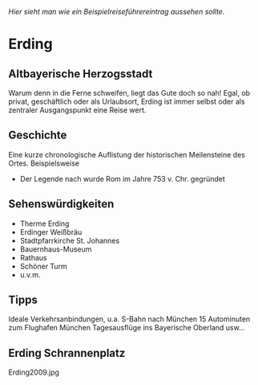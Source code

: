 *Hier sieht man wie ein Beispielreiseführereintrag aussehen sollte.*

# Erding
## Altbayerische Herzogsstadt

Warum denn in die Ferne schweifen, liegt das Gute doch so nah! Egal, ob privat, geschäftlich oder als Urlaubsort, Erding ist immer selbst oder als zentraler Ausgangspunkt eine Reise wert.

## Geschichte

Eine kurze chronologische Auflistung der historischen Meilensteine des Ortes. Beispielsweise
* Der Legende nach wurde Rom im Jahre 753 v. Chr. gegründet

## Sehenswürdigkeiten

* Therme Erding
* Erdinger Weißbräu
* Stadtpfarrkirche St. Johannes
* Bauernhaus-Museum
* Rathaus
* Schöner Turm
* u.v.m.

## Tipps

Ideale Verkehrsanbindungen, u.a.
S-Bahn nach München
15 Autominuten zum Flughafen München
Tagesausflüge ins Bayerische Oberland usw...

## Erding Schrannenplatz

Erding2009.jpg

